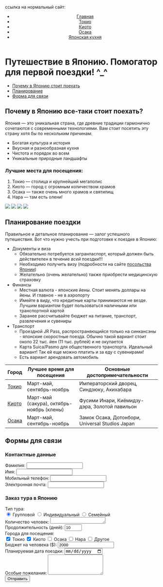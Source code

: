 ссылка на нормальный сайт: 

<!DOCTYPE html>
<html lang="en">
<head>
  <meta charset="UTF-8">
  <meta name="viewport" content="width=device-width, initial-scale=1.0">
  <title>Путешествие в Японию. Помогатор</title>
  <link rel="stylesheet" href="japan.css">
  <link rel="shortcut icon" href="https://avatars.dzeninfra.ru/get-zen_doc/1533968/pub_63d17b120f04216d757674d4_63da3eb6d5d8f730023f150b/scale_1200" type="image/jpg">

   </head>
<body>
 <header>
    <div class="container">
        <nav>
            <ul>
            <li><a href="japantrip.html" class="current">Главная</a></li>
            <li><a href="tokyo.html">Токио</a></li>
            <li><a href="kyoto.html">Киото</a></li>
            <li><a href="osaka.html">Осака</a></li>
            <li><a href="eatsjapan.html">Японская кухня</a></li>
            </nav>
        </div>
    </header>
    <main class="container">
      <h1>Путешествие в Японию. Помогатор для первой поездки! ^_^</h1>        
       <div class="page-nav">
          <ul>
              <li><a href="#section1">Почему в Японию стоит поехать</a></li>
              <li><a href="#section2">Планирование</a></li>
              <li><a href="#section3">Форма для связи</a></li>
          </ul>
      </div>
        <section id="section1">
            <h2>Почему в Японию все-таки стоит поехать?</h2>
            <p>Япония — это уникальная страна, где древние традиции гармонично сочетаются с современными технологиями. Вам стоит посетить эту страну хотя бы по нескольким причинам:</p>        
            <ul>
                <li>Богатая культура и история</li>
                <li>Вкусная и разнообразная кухня</li>
                <li>Чистота и порядок во всем</li>
                <li>Уникальные природные ландшафты</li>
            </ul>
            <h3>Лучшие места для посещения:</h3>
            <ol>
                <li>Токио — столица и крупнейший мегаполис</li>
                <li>Киото — город с огромным количеством храмов</li>
                <li>Осака — также очень много храмов и святилищ</li>
                <li>Нара — там есть олени!</li>
            </ol>
            <img src="C:\Users\пося\Desktop\учеба\html\japan\72a06dc4eed81a9527053e5b4cf1dc6a.jpg" class="thumbnail">
            <img src="C:\Users\пося\Desktop\учеба\html\japan\30919c3005dafcd1fe6f7a5c38b1a7cd.jpg" class="thumbnail">
            <img src="C:\Users\пося\Desktop\учеба\html\japan\b7b737d74b6e6d6758312bf0c1134ac9.jpg" class="thumbnail">
            <img src="C:\Users\пося\Desktop\учеба\html\japan\7fbf30502eff6bbc376f7c0a83cbbf9e.jpg" class="thumbnail">          
        </section>
        <section id="section2">
            <h2>Планирование поездки</h2>           
            <p>Правильное и детальное планирование — залог успешного путешествия. Вот что нужно учесть при подготовке к поездке в Японию:</p>         
          <ul>
                <li>Документы и виза
                    <ul>
                        <li>Обязательно потребуется загранпаспорт, который должен быть действителен в течение <i>всей</i> поездки!!!</li>
                        <li>Необходимо получить визу (подробности на сайте <a href="https://www.ru.emb-japan.go.jp/itpr_ru/visandtourism.html">посольства Японии</a>)</li>
                        <li>Желательно (очень желательно) также приобрести медицинскую страховку</li>
                    </ul>
                </li>
                <li>Финансы
                    <ul>
                        <li>Местная валюта - японские йены. Стоит менять доллары на йены. И главное - не в аэропорту</li>
                        <li>Имейте в виду, что кредитные карты принимаются не везде. Лучшим вариантом будет пользоваться наличными или транспортной картой</li>
                        <li>Заранее рассчитывайте бюджет на питание, транспорт, развлечения и сувениры</li>
                    </ul>
                </li>
                <li>Транспорт
                    <ul>
                        <li>Проездной JR Pass, распространяющийся только на синкансэны - японские скоростные поезда. Обычно такой вариант стоит около 22 тыс. йен (11 тыс. рублей) и не окупается</li>
                        <li>Карта Suica/Pasmo для общественного транспорта. Идеальный вариант! Так ей еще можно платить и за еду с сувенирами!</li>
                        <li>Есть вариант арендовать автомобиль</li>
                    </ul>
                </li>
            </ul>            
            <table class="japan-table">
                <thead>
                    <tr>
                        <th>Город</th>
                        <th>Лучшее время для посещения</th>
                        <th>Основные достопримечательности</th>
                    </tr>
                </thead>
                <tbody>
                    <tr>
                        <td><a href="tokyo.html">Токио</a></td>
                        <td>Март-май, сентябрь-ноябрь</td>
                        <td>Императорский дворец, Синдзюку, Акихабара</td>
                    </tr>
                    <tr>
                        <td><a href="kyoto.html">Киото</a></td>
                        <td>Март-май (сакура), октябрь-ноябрь (клены)</td>
                        <td>Фусими Инари, Киёмидзу-дэра, Золотой павильон</td>
                    </tr>
                    <tr>
                        <td><a href="osaka.html">Осака</a></td>
                        <td>Март-май, сентябрь-ноябрь</td>
                        <td>Замок Осака, Дотонбори, Universal Studios Japan</td>
                    </tr>
                </tbody>
            </table>
        </section>
        <section id="section3">
            <h2>Формы для связи</h2>         
            <div class="form-section">
                <h3>Контактные данные</h3>
                <form action="form.html" method="POST">
                    <input type="hidden" name="form_type" value="contact">                
                    <div class="form-group">
                        <label for="lastname">Фамилия:</label>
                        <input type="text" id="lastname" name="lastname" required>
                    </div>              
                    <div class="form-group">
                        <label for="firstname">Имя:</label>
                        <input type="text" id="firstname" name="firstname" required>
                    </div>                                    
                    <div class="form-group">
                        <label for="phone">Мобильный телефон:</label>
                        <input type="tel" id="phone" name="phone" required>
                    </div>                
                    <div class="form-group">
                        <label for="email">Электронная почта:</label>
                        <input type="email" id="email" name="email" required>
                    </div>           
                <h3>Заказ тура в Японию</h3>
                <form action="form.html" method="POST">
                    <input type="hidden" name="form_type" value="tour_order">
                    <input type="hidden" name="default_value" value="japan_tour">                    
                    <div class="form-group">
                        <label for="tour_type">Тип тура:</label>
                        <div class="radio-group">
                            <label>
                                <input type="radio" name="tour_type" value="group" checked> Групповой
                            </label>
                            <label>
                                <input type="radio" name="tour_type" value="individual"> Индивидуальный
                            </label>
                            <label>
                                <input type="radio" name="tour_type" value="family"> Семейный
                            </label>
                        </div>
                    </div>
                                        <div class="form-group">
                        <label for="special_requests">Количество человек:</label>
                        <textarea id="special_requests" name="special_requests" rows="1"></textarea>
                    </div>
                    <div class="form-group">
                        <label for="duration">Продолжительность (дней):</label>
                        <input type="number" id="duration" name="duration" min="5" max="30" value="10">
                    </div> 
                    <div class="form-group">
                        <label for="cities">Города для посещения:</label>
                        <div class="checkbox-group">
                            <label>
                                <input type="checkbox" name="cities" value="tokyo" checked> Токио
                            </label>
                            <label>
                                <input type="checkbox" name="cities" value="kyoto" checked> Киото
                            </label>
                            <label>
                                <input type="checkbox" name="cities" value="osaka"> Осака
                            </label>
                            <label>
                                <input type="checkbox" name="cities" value="nara"> Нара
                            </label>
                             <label>
                                <input type="checkbox" name="cities" value="other"> Другое
                            </label>
                        </div>
                    </div>     
                    <div class="form-group">
                        <label for="budget">Бюджет на человека ($):</label>
                        <input type="number" id="budget" name="budget" min="1000" step="100" value="2000">
                    </div> 
                    <div class="form-group">
                        <label for="travel_date">Планируемая дата поездки:</label>
                        <input type="date" id="travel_date" name="travel_date" required>
                    </div>   
                    <div class="form-group">
                        <label for="special_requests">Особые пожелания:</label>
                        <textarea id="special_requests" name="special_requests" rows="4"></textarea>
                    </div>                     
                   <button type="submit">Отправить</button>
                </form>
            </div>
        </section>
    </main>

</body>
</html>
